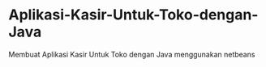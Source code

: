 # Aplikasi-Kasir-Untuk-Toko-dengan-Java
Membuat Aplikasi Kasir Untuk Toko dengan Java menggunakan netbeans 
